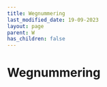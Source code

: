 ```yaml
---
title: Wegnummering
last_modified_date: 19-09-2023
layout: page
parent: W
has_children: false
---
```


Wegnummering
============

